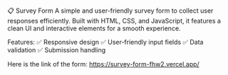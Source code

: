 📋 Survey Form
A simple and user-friendly survey form to collect user responses efficiently. Built with HTML, CSS, and JavaScript, it features a clean UI and interactive elements for a smooth experience.

Features:
✅ Responsive design
✅ User-friendly input fields
✅ Data validation
✅ Submission handling

Here is the link of the form:
https://survey-form-fhw2.vercel.app/
